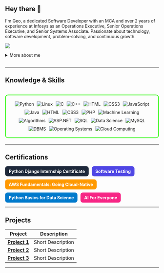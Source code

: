 
## Hey there 👋

I'm Geo, a dedicated Software Developer with an MCA and over 2 years of experience at Infosys as an Operations Executive, Senior Operations Executive, and Senior Systems Associate. Passionate about technology, software development, problem-solving, and continuous growth.

<a href="https://linkedin.com/in/geo-george-b6360619b"><img src="https://img.shields.io/badge/-LinkedIn-0072b1?&style=for-the-badge&logo=linkedin&logoColor=white" /></a>

<details>
  <summary>More about me</summary>
  
- ## 🚀 About Me  

👋 Hi, I'm **Geo**!  
📍 Based in **Thodupuzha, Kerala**  
🎓 **MCA Graduate | Ex-Infoscion | Senior Systems Associate**  
💡 Passionate about **Scalable Web Applications & Technology**  
📧 **Email:** [geothottumkal@gmail.com](mailto:geothottumkal@gmail.com)

</details>
<br>

---

<h2 id="knowledge_skills" align=''> Knowledge & Skills </h2>

<br>

<div style="border: 2px solid #22F700; border-radius: 10px; padding: 20px; margin-bottom: 20px;">
  <div align="left" style="display: flex; flex-wrap: wrap; justify-content: center; gap: 10px;">
      <img src="https://img.shields.io/badge/Python-3776AB?style=for-the-badge&logo=python&color=000000" alt="Python" />
      <img src="https://img.shields.io/badge/Linux-FCC624?style=for-the-badge&logo=linux&color=000000" alt="Linux" />
      <img src="https://img.shields.io/badge/C-00599C?style=for-the-badge&logo=c&color=000000" alt="C" />
      <img src="https://img.shields.io/badge/C%2B%2B-F34B7F?style=for-the-badge&logo=c%2B%2B&color=000000" alt="C++" />
      <img src="https://img.shields.io/badge/HTML5-5D4B6C?style=for-the-badge&logo=html5&color=000000" alt="HTML" />
      <img src="https://img.shields.io/badge/CSS3-2965F1?style=for-the-badge&logo=css3&color=000000" alt="CSS3" />
      <img src="https://img.shields.io/badge/JavaScript-F7DF1E?style=for-the-badge&logo=javascript&color=000000" alt="JavaScript" />
      <img src="https://img.shields.io/badge/Java-007396?style=for-the-badge&logo=java&color=000000" alt="Java" />
      <img src="https://img.shields.io/badge/HTML5-E34F26?style=for-the-badge&logo=html5&logoColor=white" alt="HTML" />  
      <img src="https://img.shields.io/badge/CSS3-1572B6?style=for-the-badge&logo=css3&logoColor=white" alt="CSS3" />  
      <img src="https://img.shields.io/badge/PHP-777BB4?style=for-the-badge&logo=php&logoColor=white" alt="PHP" />  
      <img src="https://img.shields.io/badge/Machine%20Learning-FF6F00?style=for-the-badge&logo=tensorflow&logoColor=white" alt="Machine Learning" />  
      <img src="https://img.shields.io/badge/Algorithms-00979D?style=for-the-badge&logo=codeforces&logoColor=white" alt="Algorithms" />  
      <img src="https://img.shields.io/badge/ASP.NET-5C2D91?style=for-the-badge&logo=dotnet&logoColor=white" alt="ASP.NET" />  
      <img src="https://img.shields.io/badge/SQL-4479A1?style=for-the-badge&logo=postgresql&logoColor=white" alt="SQL" />   
      <img src="https://img.shields.io/badge/Data%20Science-4B8BBE?style=for-the-badge&logo=python&logoColor=white" alt="Data Science" />  
      <img src="https://img.shields.io/badge/MySQL-4479A1?style=for-the-badge&logo=mysql&logoColor=white" alt="MySQL" />   
      <img src="https://img.shields.io/badge/DBMS-003B57?style=for-the-badge&logo=mongodb&logoColor=white" alt="DBMS" /> 
      <img src="https://img.shields.io/badge/Operating%20Systems-008080?style=for-the-badge&logo=linux&logoColor=white" alt="Operating Systems" />
      <img src="https://img.shields.io/badge/Cloud%20Computing-FF9900?style=for-the-badge&logo=amazonaws&logoColor=white" alt="Cloud Computing" />       
  </div>
</div>

---
<h2 id="Certifications" align=''> Certifications </h2>

<div style="display: flex; flex-wrap: wrap; gap: 10px;">
    <span style="background-color: #1e293b; color: white; padding: 8px 12px; border-radius: 8px; font-size: 14px; font-weight: bold;">
        Python Django Internship Certificate
    </span>
    <span style="background-color: #4f46e5; color: white; padding: 8px 12px; border-radius: 8px; font-size: 14px; font-weight: bold;">
        Software Testing
    </span>
    <span style="background-color: #ff9900; color: white; padding: 8px 12px; border-radius: 8px; font-size: 14px; font-weight: bold;">
        AWS Fundamentals: Going Cloud-Native
    </span>
    <span style="background-color: #007acc; color: white; padding: 8px 12px; border-radius: 8px; font-size: 14px; font-weight: bold;">
        Python Basics for Data Science
    </span>
    <span style="background-color: #f72585; color: white; padding: 8px 12px; border-radius: 8px; font-size: 14px; font-weight: bold;">
        AI For Everyone
    </span>
</div>


---

<h2 id="Projects" align=''> Projects </h2>


| **Project**      | **Description**                                                                                  |
|-------------------|--------------------------------------------------------------------------------------------------|
| **[Project 1](https://github.com/)**    | Short Description |
| **[Project 2](https://github.com/)**    | Short Description |
| **[Project 3](https://github.com/)**    | Short Description | 

---
